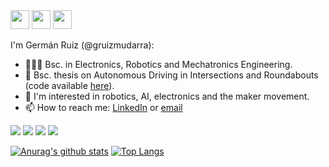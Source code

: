 <img src="https://media.giphy.com/media/fu8GmsXKFzgOjMgjLp/source.gif" width="30px">
<img src="https://media.giphy.com/media/fu8GmsXKFzgOjMgjLp/source.gif" width="30px">
<img src="https://media.giphy.com/media/fu8GmsXKFzgOjMgjLp/source.gif" width="30px">

I'm Germán Ruiz (@gruizmudarra):
- 👨🏻‍🎓 Bsc. in Electronics, Robotics and Mechatronics Engineering.
- :car: Bsc. thesis on Autonomous Driving in Intersections and Roundabouts (code available [here](https://github.com/gruizmudarra/adir)).
- 🤔 I'm interested in robotics, AI, electronics and the maker movement.
- 📫 How to reach me: [LinkedIn](https://www.linkedin.com/in/gruizmudarra/) or [email](mailto:germanruizmudarra+G@gmail.com) 

![](https://img.shields.io/badge/OS-Windows_10-informational?style=flat-square&logo=Windows&logoColor=white&color=lightgrey) ![](https://img.shields.io/badge/OS-Ubuntu_16.04-informational?style=flat-square&logo=Ubuntu&logoColor=white&color=orange) ![](https://img.shields.io/badge/Code-Python-informational?style=flat-square&logo=Python&logoColor=white&color=blue) ![](https://img.shields.io/badge/Code-C++-informational?style=flat-square&logo=c%2B%2B&logoColor=white&color=lightblue)

[![Anurag's github stats](https://github-readme-stats.vercel.app/api?username=gruizmudarra&hide=prs,issues,contribs)](https://github.com/anuraghazra/github-readme-stats)
[![Top Langs](https://github-readme-stats.vercel.app/api/top-langs/?username=gruizmudarra&layout=compact)](https://github.com/anuraghazra/github-readme-stats)
<!--
**gruizmudarra/gruizmudarra** is a ✨ _special_ ✨ repository because its `README.md` (this file) appears on your GitHub profile.

Here are some ideas to get you started:

- 🔭 I’m currently working on ...
- 🌱 I’m currently learning ...
- 👯 I’m looking to collaborate on ...
- 🤔 I’m looking for help with ...
- 💬 Ask me about ...
- 📫 How to reach me: ...
- 😄 Pronouns: ...
- ⚡ Fun fact: ...
-->

